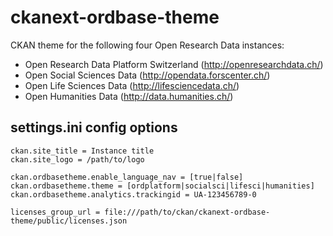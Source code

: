 # ckanext-ordbase-theme

CKAN theme for the following four Open Research Data instances:

* Open Research Data Platform Switzerland (http://openresearchdata.ch/)
* Open Social Sciences Data (http://opendata.forscenter.ch/)
* Open Life Sciences Data (http://lifesciencedata.ch/)
* Open Humanities Data (http://data.humanities.ch/)

## settings.ini config options

```
ckan.site_title = Instance title
ckan.site_logo = /path/to/logo

ckan.ordbasetheme.enable_language_nav = [true|false]
ckan.ordbasetheme.theme = [ordplatform|socialsci|lifesci|humanities]
ckan.ordbasetheme.analytics.trackingid = UA-123456789-0

licenses_group_url = file:///path/to/ckan/ckanext-ordbase-theme/public/licenses.json
```